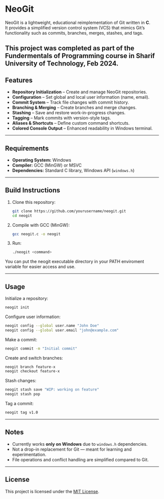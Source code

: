 # NeoGit

NeoGit is a lightweight, educational reimplementation of Git written in **C**.  
It provides a simplified version control system (VCS) that mimics Git’s functionality such as commits, branches, merges, stashes, and tags.

This project was completed as part of the Fundermentals of Programming course in Sharif University of Technology, Feb 2024.
---

## Features

- **Repository Initialization** – Create and manage NeoGit repositories.
- **Configuration** – Set global and local user information (name, email).
- **Commit System** – Track file changes with commit history.
- **Branching & Merging** – Create branches and merge changes.
- **Stashing** – Save and restore work-in-progress changes.
- **Tagging** – Mark commits with version-style tags.
- **Aliases & Shortcuts** – Define custom command shortcuts.
- **Colored Console Output** – Enhanced readability in Windows terminal.

---

## Requirements

- **Operating System:** Windows  
- **Compiler:** GCC (MinGW) or MSVC  
- **Dependencies:** Standard C library, Windows API (`windows.h`)

---

## Build Instructions

1. Clone this repository:
   ```bash
   git clone https://github.com/yourusername/neogit.git
   cd neogit
   ```

2. Compile with GCC (MinGW):
   ```bash
   gcc neogit.c -o neogit
   ```

3. Run:
   ```bash
   ./neogit <command>
   ```

You can put the neogit executable directory in your PATH enviroment variable for easier access and use.

---

## Usage

Initialize a repository:
```bash
neogit init
```

Configure user information:
```bash
neogit config --global user.name "John Doe"
neogit config --global user.email "john@example.com"
```

Make a commit:
```bash
neogit commit -m "Initial commit"
```

Create and switch branches:
```bash
neogit branch feature-x
neogit checkout feature-x
```

Stash changes:
```bash
neogit stash save "WIP: working on feature"
neogit stash pop
```

Tag a commit:
```bash
neogit tag v1.0
```

---


## Notes

- Currently works **only on Windows** due to `windows.h` dependencies.  
- Not a drop-in replacement for Git — meant for learning and experimentation.  
- File operations and conflict handling are simplified compared to Git.  

---

## License
This project is licensed under the [MIT License](https://opensource.org/licenses/MIT).
